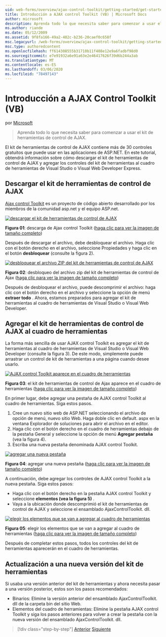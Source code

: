 ```yaml
---
uid: web-forms/overview/ajax-control-toolkit/getting-started/get-started-with-the-ajax-control-toolkit-vb
title: Introducción a AJAX control Toolkit (VB) | Microsoft Docs
author: microsoft
description: Aprenda todo lo que necesita saber para comenzar a usar el kit de herramientas de control de AJAX.
ms.author: riande
ms.date: 05/12/2009
ms.assetid: 9f8fa166-49a2-402c-b236-20caef0c658f
msc.legacyurl: /web-forms/overview/ajax-control-toolkit/getting-started/get-started-with-the-ajax-control-toolkit-vb
msc.type: authoredcontent
ms.openlocfilehash: ff614308555b31710b11f408e12e9a6fadbf98d0
ms.sourcegitcommit: e7e91932a6e91a63e2e46417626f39d6b244a3ab
ms.translationtype: MT
ms.contentlocale: es-ES
ms.lasthandoff: 03/06/2020
ms.locfileid: "78497143"
---
```

# <a name="get-started-with-the-ajax-control-toolkit-vb"></a>Introducción a AJAX Control Toolkit (VB)

por [Microsoft](https://github.com/microsoft)

> Aprenda todo lo que necesita saber para comenzar a usar el kit de herramientas de control de AJAX.

El kit de herramientas de control de AJAX contiene más de 30 controles gratuitos que puede usar en las aplicaciones de ASP.NET. En este tutorial, obtendrá información sobre cómo descargar el kit de herramientas de control de AJAX y agregar los controles del kit de herramientas al cuadro de herramientas de Visual Studio o Visual Web Developer Express.

## <a name="downloading-the-ajax-control-toolkit"></a>Descargar el kit de herramientas de control de AJAX

[Ajax control Toolkit](http://devexpress.com/act) es un proyecto de código abierto desarrollado por los miembros de la comunidad asp.net y el equipo ASP.net.

[![descargar el kit de herramientas de control de AJAX](get-started-with-the-ajax-control-toolkit-vb/_static/image1.jpg)](get-started-with-the-ajax-control-toolkit-vb/_static/image1.png)

**Figura 01**: descarga de Ajax control Toolkit ([haga clic para ver la imagen de tamaño completo](get-started-with-the-ajax-control-toolkit-vb/_static/image2.png))

Después de descargar el archivo, debe desbloquear el archivo. Haga clic con el botón derecho en el archivo, seleccione Propiedades y haga clic en el botón **desbloquear** (consulte la figura 2).

[![desbloquear el archivo ZIP del kit de herramientas de control de AJAX](get-started-with-the-ajax-control-toolkit-vb/_static/image2.jpg)](get-started-with-the-ajax-control-toolkit-vb/_static/image3.png)

**Figura 02**: desbloqueo del archivo zip del kit de herramientas de control de Ajax ([haga clic para ver la imagen de tamaño completo](get-started-with-the-ajax-control-toolkit-vb/_static/image4.png))

Después de desbloquear el archivo, puede descomprimir el archivo: haga clic con el botón derecho en el archivo y seleccione la opción de menú **extraer todo** . Ahora, estamos preparados para agregar el kit de herramientas al cuadro de herramientas de Visual Studio o Visual Web Developer.

## <a name="adding-the-ajax-control-toolkit-to-the-toolbox"></a>Agregar el kit de herramientas de control de AJAX al cuadro de herramientas

La forma más sencilla de usar AJAX control Toolkit es agregar el kit de herramientas al cuadro de herramientas de Visual Studio o Visual Web Developer (consulte la figura 3). De este modo, simplemente puede arrastrar un control de kit de herramientas a una página cuando desee usarlo.

[![AJAX control Toolkit aparece en el cuadro de herramientas](get-started-with-the-ajax-control-toolkit-vb/_static/image3.jpg)](get-started-with-the-ajax-control-toolkit-vb/_static/image5.png)

**Figura 03**: el kit de herramientas de control de Ajax aparece en el cuadro de herramientas ([haga clic para ver la imagen de tamaño completo](get-started-with-the-ajax-control-toolkit-vb/_static/image6.png))

En primer lugar, debe agregar una pestaña de AJAX control Toolkit al cuadro de herramientas. Siga estos pasos.

1. Cree un nuevo sitio web de ASP.NET seleccionando el archivo de opción de menú, nuevo sitio Web. Haga doble clic en default. aspx en la ventana Explorador de soluciones para abrir el archivo en el editor.
2. Haga clic con el botón derecho en el cuadro de herramientas debajo de la pestaña General y seleccione la opción de menú **Agregar pestaña** (vea la figura 4).
3. Escriba una nueva pestaña denominada AJAX control Toolkit.

[![agregar una nueva pestaña](get-started-with-the-ajax-control-toolkit-vb/_static/image4.jpg)](get-started-with-the-ajax-control-toolkit-vb/_static/image7.png)

**Figura 04**: agregar una nueva pestaña ([haga clic para ver la imagen de tamaño completo](get-started-with-the-ajax-control-toolkit-vb/_static/image8.png))

A continuación, debe agregar los controles de AJAX control Toolkit a la nueva pestaña. Siga estos pasos:

- Haga clic con el botón derecho en la pestaña AJAX control Toolkit y seleccione **elementos (vea la figura 5)** .
- Vaya a la ubicación donde descomprimió el kit de herramientas de control de AJAX y seleccione el ensamblado AjaxControlToolkit. dll.

[![elegir los elementos que se van a agregar al cuadro de herramientas](get-started-with-the-ajax-control-toolkit-vb/_static/image5.jpg)](get-started-with-the-ajax-control-toolkit-vb/_static/image9.png)

**Figura 05**: elegir los elementos que se van a agregar al cuadro de herramientas ([haga clic para ver la imagen de tamaño completo](get-started-with-the-ajax-control-toolkit-vb/_static/image10.png))

Después de completar estos pasos, todos los controles del kit de herramientas aparecerán en el cuadro de herramientas.

## <a name="upgrading-to-a-new-version-of-the-toolkit"></a>Actualización a una nueva versión del kit de herramientas

Si usaba una versión anterior del kit de herramientas y ahora necesita pasar a una versión posterior, estos son los pasos recomendados:

- Binarios: Elimine la versión anterior del ensamblado AjaxControlToolkit. dll de la carpeta bin del sitio Web.
- Elementos del cuadro de herramientas: Elimine la pestaña AJAX control Toolkit y siga los pasos anteriores para volver a crear la pestaña con la nueva versión del ensamblado AjaxControlToolkit. dll.

> [!div class="step-by-step"]
> [Anterior](creating-a-custom-ajax-control-toolkit-control-extender-cs.md)
> [Siguiente](using-ajax-control-toolkit-controls-and-control-extenders-vb.md)
